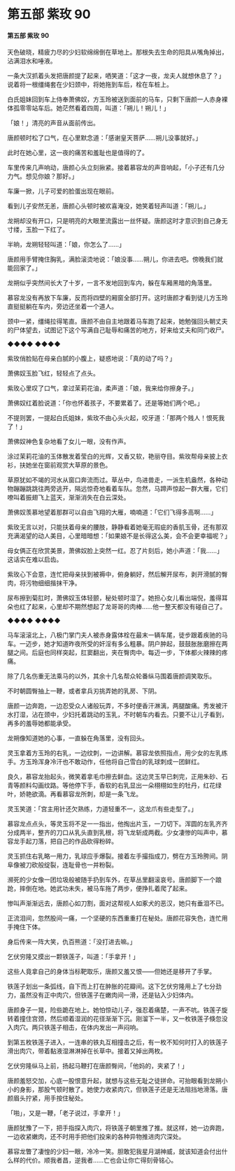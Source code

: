 # 第五部 紫玫 90

#### 第五部 紫玫 90

天色破晓，精疲力尽的少妇软绵绵倒在草地上。那根失去生命的阳具从嘴角掉出，沾满泪水和唾液。

一条大汉抓着头发把唐颜提了起来，哂笑道：「这才一夜，龙夫人就想休息了？」说着将一根缰绳套在少妇颈中，将她拖到车后，栓在车桩上。

白氏姐妹回到车上侍奉萧佛奴，方玉玲被送到面前的马车，只剩下唐颜一人赤身裸体孤零零站车后。她茫然看着四周，叫道：「朔儿！朔儿！」

「娘！」清亮的声音从面前传出。

唐颜顿时松了口气，在心里默念道：「感谢皇天菩萨……朔儿没事就好。」

此时在她心里，这一夜的痛苦和羞耻也是值得的了。

车里传来几声响动，唐颜心头立刻揪紧。接着慕容龙的声音响起，「小子还有几分力气。想见你娘？那好。」

车廉一掀，儿子可爱的脸蛋出现在眼前。

看到儿子安然无恙，唐颜心头顿时被欢喜淹没，她笑着轻声叫道：「朔儿。」

龙朔却没有开口，只是明亮的大眼里流露出一丝怀疑。唐颜这时才意识到自己身无寸缕，玉脸一下红了。

半晌，龙朔轻轻叫道：「娘，你怎么了……」

唐颜用手臂掩住胸乳，满脸滚烫地说：「娘没事……朔儿，你进去吧。傍晚我们就能回家了。」

龙朔似乎突然间长大了十岁，一言不发地回到车内，躲在车厢黑暗的角落里。

慕容龙没有再放下车廉，反而将四壁的厢窗全部打开。这时唐颜才看到徒儿方玉玲直挺挺躺在车内，旁边还坐着一个道人。

颈中一紧，缰绳拉得笔直。唐颜不由自主地跟着马车跑了起来，她勉强回头朝丈夫的尸体望去，试图记下这个写满自己耻辱和痛苦的地方，好来给丈夫和同门收尸。

◆◆◆◆ ◆◆◆◆

紫玫俏脸贴在母亲白腻的小腹上，疑惑地说：「真的动了吗？」

萧佛奴玉脸飞红，轻轻点了点头。

紫玫心里叹了口气，拿过茉莉花油，柔声道：「娘，我来给你擦身子。」

萧佛奴红着脸说道：「你也怀着孩子，不要累着了。还是等她们两个吧。」

不提则罢，一提起白氏姐妹，紫玫不由心头火起，咬牙道：「那两个贱人！恨死我了！」

萧佛奴神色复杂地看了女儿一眼，没有作声。

涂过茉莉花油的玉体散发着莹白的光辉，又香又软，艳丽夺目。紫玫帮母亲披上衣衫，扶她坐在窗前观赏大草原的景色。

草原犹如不竭的河水从窗口奔流而过。草丛中，鸟进兽走，一派生机盎然，各种动物蹦蹦跳跳往两旁逃开，隔远惊奇地看着车队。忽然，马蹄声惊起一群大雁，它们嘹叫着振翅飞上蓝天，渐渐消失在白云深处。

萧佛奴羡慕地望着那群可以自由飞翔的大雁，喃喃道：「它们飞得多高啊……」

紫玫无言以对，只能扶着母亲的腰肢，静静看着她毫无瑕疵的香肌玉骨，还有那双充满渴望的动人美目，心里暗暗想：「如果娘不是长得这么美，会不会更幸福呢？」

母女俩正在欣赏美景，萧佛奴脸上突然一红。忍了片刻后，她小声道：「我……」这话实在难以启齿。

紫玫心下会意，连忙把母亲扶到被褥中，俯身躺好，然后解开尿布，剥开滑腻的臀肉，将污物细细揩抹干净。

尿布擦到菊肛时，萧佛奴玉体轻颤，秘处顿时湿了。她担心女儿看出端倪，羞得耳朵也红了起来，心里却不期然想起了龙哥哥的肉棒……他一整天都没有碰自己了。

◆◆◆◆ ◆◆◆◆

马车滚滚北上，八极门掌门夫人被赤身露体栓在最末一辆车尾，徒步跟着疾驰的马车。一迈步，她才知道昨夜所受的奸淫有多么粗暴。阴户肿起，鼓鼓胀胀磨擦在两腿之间。后庭也同样突起，肛窦翻出，夹在臀肉中。每迈一步，下体都火辣辣的疼痛。

除了几名伤重无法乘马的以外，其余十几名帮众轮番纵马围着唐颜调笑取乐。

不时朝圆臀抽上一鞭，或者拿兵刃挑弄她的乳房、下阴。

唐颜一边奔跑，一边忍受众人诸般玩弄，不多时便香汗淋漓，两腿酸痛。秀发被汗水打湿，沾在颈中，少妇托着跳动的玉乳，不时朝车内看去。只要不让儿子看到，再多的羞辱她都能承受。

龙朔像知道她的心事，一直躲在角落里，没有回头。

灵玉拿着方玉玲的右乳，一边纹刺，一边讲解。慕容龙依照指点，用少女的左乳练手。方玉玲浑身冷汗也不敢动作，任他将自己雪白的乳球刺成一团鲜红。

良久，慕容龙抬起头，微笑着拿毛巾擦去鲜血。这边灵玉早已刺完，正用朱砂、石青等颜料勾画纹路。等他停下手，香软的右乳显出一朵栩栩如生的牡丹，红花绿叶，娇艳欲滴。再看慕容龙所刺，却是一条飞龙。

灵玉笑道：「宫主用针还欠熟练，力道轻重不一，这龙爪有些走型了。」

慕容龙点点头，等灵玉将不足一一指出，他掏出片玉，一刀切下。浑圆的左乳齐齐分成两半，整齐的刀口从乳头直到乳根，将飞龙斩成两截。少女凄惨的叫声中，慕容龙手起刀落，把自己的作品砍得粉碎。

灵玉抓住右乳略一用力，乳球应手爆裂。接着左手撮指成刀，劈在方玉玲胯间。阴阜像被刀砍般绽裂，连耻骨也一并粉裂。

濒死的少女像一团垃圾般被随手扔到车外，在草丛里翻滚哀号。唐颜脚下一个踉跄，摔倒在地。她武功未失，被马车拖了两步，便挣扎着爬了起来。

惨叫声渐渐远去，唐颜心如刀割，面对这帮视人如豖犬的恶汉，她只有垂泪不已。

正流泪间，忽然股间一痛，一个坚硬的东西重重打在秘处。唐颜花容失色，连忙用手掩住下体。

身后传来一阵大笑，仇百熊道：「没打进去嘛。」

乞伏穷隆又摸出一颗铁莲子，叫道：「手拿开！」

这些人竟拿自己的身体当标靶取乐，唐颜又羞又恨——但她还是移开了手掌。

铁莲子划出一条弧线，自下而上打在肿胀的花瓣间。这下乞伏穷隆用上了七分劲力，虽然没有正中肉穴，但铁莲子在嫩肉间一滑，还是钻入少妇体内。

唐颜身子一晃，险些跪在地上。她怕惊动儿子，强忍着痛楚，一声不吭。铁莲子旋转着撞住宫颈，然后顺着湿润的花径渐渐下沉。刚溜下一半，又一枚铁莲子倏忽没入肉穴。两只铁莲子相击，在体内发出一声闷响。

到第五枚铁莲子进入，一连串的铁丸互相撞击之后，有一枚不知何时打入的铁莲子滑出肉穴，带着黏液湿淋淋掉在长草中。接着又掉出两枚。

乞伏穷隆纵马上前，扬起马鞭打在唐颜臀间，「他妈的，夹紧了！」

唐颜羞怒交加，心底一股恨意升起，就想与这些无耻之徒拼命。可抬眼看到龙朔小小的身影，那股气顿时散了。她使力收紧肉穴，但铁莲子还是无法阻挡地滑落。唐颜眉头拧紧，用手按住秘处。

「啪」，又是一鞭，「老子说过，手拿开！」

唐颜犹豫了一下，把手指探入肉穴，将铁莲子朝里推了推。就这样，她一边奔跑，一边收紧嫩肉，还不时用手把他们投来的各种异物推进肉穴深处。

慕容龙瞥了凄惶的少妇一眼，冷冷一笑。胆敢犯我星月湖神威，就该知道会付出什么样的代价。顺我者昌，逆我者……亡也会让你亡得刻骨铭心。

